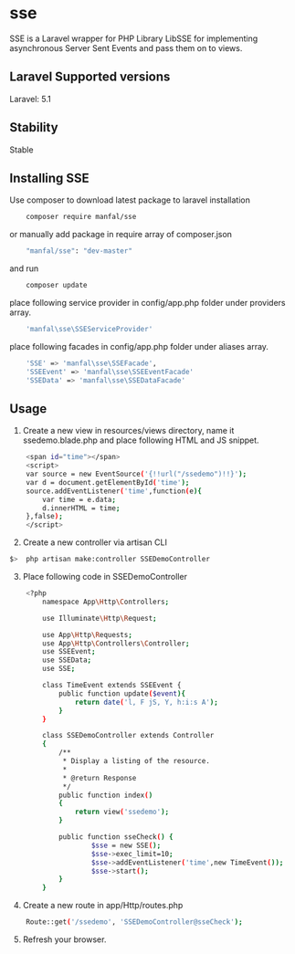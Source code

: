 # sse
SSE is a Laravel wrapper for PHP Library LibSSE for implementing asynchronous Server Sent Events and pass them on to views.

Laravel Supported versions
--------------------------
Laravel: 5.1

Stability
---------
Stable

Installing SSE
--------------

Use composer to download latest package to laravel installation

```bash
	composer require manfal/sse
```

or manually add package in require array of composer.json

```bash
    "manfal/sse": "dev-master"
```

and run

```bash
	composer update
```

place following service provider in config/app.php folder under providers array.

```bash
	'manfal\sse\SSEServiceProvider'
```
place following facades in config/app.php folder under aliases array.

```bash
	'SSE' => 'manfal\sse\SSEFacade',
	'SSEEvent' => 'manfal\sse\SSEEventFacade'
	'SSEData' => 'manfal\sse\SSEDataFacade'
```

Usage
-----
1. Create a new view in resources/views directory, name it ssedemo.blade.php and place following HTML and JS snippet.

```bash
	<span id="time"></span>
	<script>
	var source = new EventSource('{!!url("/ssedemo")!!}');
	var d = document.getElementById('time');
	source.addEventListener('time',function(e){
		var time = e.data;
		d.innerHTML = time;
	},false);
	</script>
```

2. Create a new controller via artisan CLI

```bash
$>	php artisan make:controller SSEDemoController
```

3. Place following code in SSEDemoController

```bash
	<?php
		namespace App\Http\Controllers;

		use Illuminate\Http\Request;

		use App\Http\Requests;
		use App\Http\Controllers\Controller;
		use SSEEvent;
		use SSEData;
		use SSE;

		class TimeEvent extends SSEEvent {
		    public function update($event){
		        return date('l, F jS, Y, h:i:s A');
		    }
		}

		class SSEDemoController extends Controller
		{
		    /**
		     * Display a listing of the resource.
		     *
		     * @return Response
		     */
		    public function index()
		    {
		        return view('ssedemo');
		    }

		    public function sseCheck() {
		            $sse = new SSE();
		            $sse->exec_limit=10;
		            $sse->addEventListener('time',new TimeEvent());
		            $sse->start();
		    }
		}
``` 

4. Create a new route in app/Http/routes.php

```bash
	Route::get('/ssedemo', 'SSEDemoController@sseCheck');
```

5. Refresh your browser.
